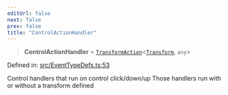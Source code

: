 ```yaml
---
editUrl: false
next: false
prev: false
title: "ControlActionHandler"
---
```


> **ControlActionHandler** = [`TransformAction`](/api/type-aliases/transformaction/)\<[`Transform`](/api/type-aliases/transform/), `any`\>

Defined in: [src/EventTypeDefs.ts:53](https://github.com/fabricjs/fabric.js/blob/8206f10a405480a7ba988ff6cfdde6412c1f13f8/src/EventTypeDefs.ts#L53)

Control handlers that run on control click/down/up
Those handlers run with or without a transform defined

